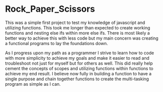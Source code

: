 # Rock_Paper_Scissors

This was a simple first project to test my knowledge of javascript and utilizing functions. This took me longer than expected to create working functions and nesting else ifs within more else ifs. There is most likely a better way to achieve this with less code but my main concern was creating a functional programs to lay the foundations down.

As I progress upon my path as a programmer I strive to learn how to code with more simplicity to achieve my goals and make it easier to read and troubleshoot not just for myself but for others as well. This did really help cement the concepts of scopes and utilizing functions within functions to achieve my end result. I believe now fully in building a function to have a single purpose and chain together functions to create the multi-tasking program as simple as I can.
